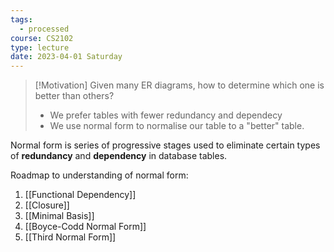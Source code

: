 ```yaml
---
tags:
  - processed
course: CS2102
type: lecture
date: 2023-04-01 Saturday
---
```


> [!Motivation] 
> Given many ER diagrams, how to determine which one is better than others? 
> - We prefer tables with fewer redundancy and dependecy
> - We use normal form to normalise our table to a "better" table.

Normal form is series of progressive stages used to eliminate certain types of **redundancy** and **dependency** in database tables.

Roadmap to understanding of normal form:

1. [[Functional Dependency]]
2. [[Closure]]
3. [[Minimal Basis]]
4. [[Boyce-Codd Normal Form]]
5. [[Third Normal Form]]

